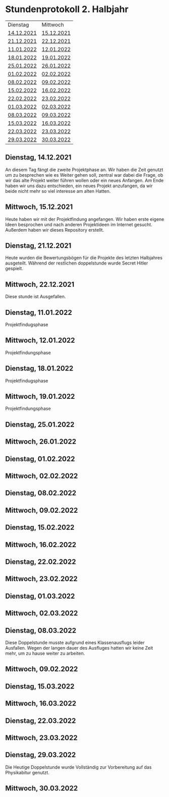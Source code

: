 <h1>Stundenprotokoll 2. Halbjahr</h1>

<table>
   <tr>
    <td><a>Dienstag</a></td>
    <td><a>Mittwoch</a></td>
  </tr>
  
  <tr>
    <td><a href="#1">14.12.2021</a></td>
    <td><a href="#2">15.12.2021</a></td>
  </tr>
  
  <tr>
    <td><a href="#3">21.12.2021</a></td>
    <td><a href="#4">22.12.2021</a></td>
  </tr>
  
  <tr>
    <td><a href="#5">11.01.2022</a></td>
    <td><a href="#6">12.01.2022</a></td>
  </tr>
  
  <tr>
    <td><a href="#7">18.01.2022</a></td>
    <td><a href="#8">19.01.2022</a></td>
  </tr>
  
  <tr>
    <td><a href="#9">25.01.2022</a></td>
    <td><a href="#10">26.01.2022</a></td>
  </tr>
  
  <tr>
    <td><a href="#11">01.02.2022</a></td>
    <td><a href="#12">02.02.2022</a></td>
  </tr>
  
  <tr>
    <td><a href="#13">08.02.2022</a></td>
    <td><a href="#14">09.02.2022</a></td>
  </tr>
  
  <tr>
    <td><a href="#15">15.02.2022</a></td>
    <td><a href="#16">16.02.2022</a></td>
  </tr>
  
  <tr>
    <td><a href="#17">22.02.2022</a></td>
    <td><a href="#18">23.02.2022</a></td>
  </tr>
    
  <tr>
    <td><a href="#19">01.03.2022</a></td>
    <td><a href="#20">02.03.2022</a></td>
  </tr>
  
  <tr>
    <td><a href="#21">08.03.2022</a></td>
    <td><a href="#22">09.03.2022</a></td>
  </tr>
  
  <tr>
    <td><a href="#23">15.03.2022</a></td>
    <td><a href="#24">16.03.2022</a></td>
  </tr>
  
  <tr>
    <td><a href="#25">22.03.2022</a></td>
    <td><a href="#26">23.03.2022</a></td>
  </tr>
  
  <tr>
    <td><a href="#27">29.03.2022</a></td>
    <td><a href="#28">30.03.2022</a></td>
  </tr>
</table>

<h2 id="1">Dienstag, 14.12.2021</h1>
An diesem Tag fängt die zweite Projektphase an. Wir haben die Zeit genutzt um zu besprechen wie es Weiter gehen soll, zentral war dabei die Frage, ob wir das alte Projekt weiter führen wollen oder ein neues Anfangen. Am Ende haben wir uns dazu entschieden, ein neues Projekt anzufangen, da wir beide nicht mehr so viel interesse am alten Hatten.

<h2 id="2">Mittwoch, 15.12.2021</h1>
Heute haben wir mit der Projektfindung angefangen. Wir haben erste eigene Ideen besprochen und nach anderen Projektideen im Internet gesucht. Außerdem haben wir dieses Repository erstellt.


<h2 id="3">Dienstag, 21.12.2021</h1>
Heute wurden die Bewertungsbögen für die Projekte des letzten Halbjahres ausgeteilt. Während der restlichen doppelstunde wurde Secret Hitler gespielt.

<h2 id="4">Mittwoch, 22.12.2021</h1>
Diese stunde ist Ausgefallen.


<h2 id="5">Dienstag, 11.01.2022</h1>
Projektfindugsphase

<h2 id="6">Mittwoch, 12.01.2022</h1>
Projektfindungsphase


<h2 id="7">Dienstag, 18.01.2022</h1>
Projektfindugsphase

<h2 id="8">Mittwoch, 19.01.2022</h1>
Projektfindungsphase


<h2 id="9">Dienstag, 25.01.2022</h1>


<h2 id="10">Mittwoch, 26.01.2022</h1>



<h2 id="11">Dienstag, 01.02.2022</h1>


<h2 id="12">Mittwoch, 02.02.2022</h1>



<h2 id="13">Dienstag, 08.02.2022</h1>


<h2 id="14">Mittwoch, 09.02.2022</h1>



<h2 id="15">Dienstag, 15.02.2022</h1>


<h2 id="16">Mittwoch, 16.02.2022</h1>



<h2 id="17">Dienstag, 22.02.2022</h1>


<h2 id="18">Mittwoch, 23.02.2022</h1>



<h2 id="19">Dienstag, 01.03.2022</h1>


<h2 id="20">Mittwoch, 02.03.2022</h1>



<h2 id="21">Dienstag, 08.03.2022</h1>
Diese Doppelstunde musste aufgrund eines Klassenausflugs leider Ausfallen. Wegen der langen dauer des Ausfluges hatten wir keine Zeit mehr, um zu hause weiter zu arbeiten.

<h2 id="22">Mittwoch, 09.02.2022</h1>



<h2 id="23">Dienstag, 15.03.2022</h1>


<h2 id="24">Mittwoch, 16.03.2022</h1>



<h2 id="25">Dienstag, 22.03.2022</h1>


<h2 id="26">Mittwoch, 23.03.2022</h1>



<h2 id="27">Dienstag, 29.03.2022</h1>
Die Heutige Doppelstunde wurde Vollständig zur Vorbereitung auf das Physikabitur genutzt.

<h2 id="28">Mittwoch, 30.03.2022</h1>
